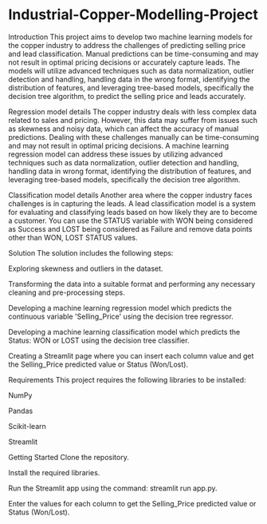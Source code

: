 # Industrial-Copper-Modelling-Project

Introduction
This project aims to develop two machine learning models for the copper industry to address the challenges of predicting selling price and lead classification. Manual predictions can be time-consuming and may not result in optimal pricing decisions or accurately capture leads. The models will utilize advanced techniques such as data normalization, outlier detection and handling, handling data in the wrong format, identifying the distribution of features, and leveraging tree-based models, specifically the decision tree algorithm, to predict the selling price and leads accurately.

Regression model details
The copper industry deals with less complex data related to sales and pricing. However, this data may suffer from issues such as skewness and noisy data, which can affect the accuracy of manual predictions. Dealing with these challenges manually can be time-consuming and may not result in optimal pricing decisions. A machine learning regression model can address these issues by utilizing advanced techniques such as data normalization, outlier detection and handling, handling data in wrong format, identifying the distribution of features, and leveraging tree-based models, specifically the decision tree algorithm.

Classification model details
Another area where the copper industry faces challenges is in capturing the leads. A lead classification model is a system for evaluating and classifying leads based on how likely they are to become a customer. You can use the STATUS variable with WON being considered as Success and LOST being considered as Failure and remove data points other than WON, LOST STATUS values.

Solution
The solution includes the following steps:

Exploring skewness and outliers in the dataset.

Transforming the data into a suitable format and performing any necessary cleaning and pre-processing steps.

Developing a machine learning regression model which predicts the continuous variable 'Selling_Price' using the decision tree regressor.

Developing a machine learning classification model which predicts the Status: WON or LOST using the decision tree classifier.

Creating a Streamlit page where you can insert each column value and get the Selling_Price predicted value or Status (Won/Lost).

Requirements
This project requires the following libraries to be installed:

NumPy

Pandas

Scikit-learn

Streamlit

Getting Started
Clone the repository.

Install the required libraries.

Run the Streamlit app using the command: streamlit run app.py.

Enter the values for each column to get the Selling_Price predicted value or Status (Won/Lost).
